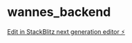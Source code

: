 # wannes_backend

[Edit in StackBlitz next generation editor ⚡️](https://stackblitz.com/~/github.com/Chirraag/wannes_backend)